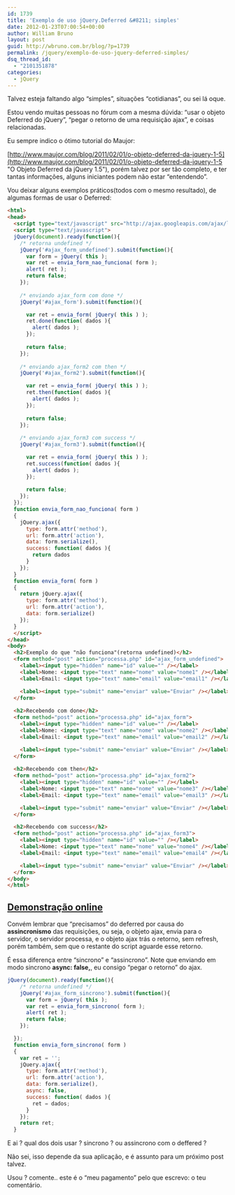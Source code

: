 ```yaml
---
id: 1739
title: 'Exemplo de uso jQuery.Deferred &#8211; simples'
date: 2012-01-23T07:00:54+00:00
author: William Bruno
layout: post
guid: http://wbruno.com.br/blog/?p=1739
permalink: /jquery/exemplo-de-uso-jquery-deferred-simples/
dsq_thread_id:
  - "2101351878"
categories:
  - jQuery
---
```

Talvez esteja faltando algo &#8220;simples&#8221;, situações &#8220;cotidianas&#8221;, ou sei lá oque.
  
<!--more-->


  
Estou vendo muitas pessoas no fórum com a mesma dúvida: &#8220;usar o objeto Deferred do jQuery&#8221;, &#8220;pegar o retorno de uma requisição ajax&#8221;, e coisas relacionadas.

Eu sempre indico o ótimo tutorial do Maujor:
  
[http://www.maujor.com/blog/2011/02/01/o-objeto-deferred-da-jquery-1-5](http://www.maujor.com/blog/2011/02/01/o-objeto-deferred-da-jquery-1-5 "O Objeto Deferred da jQuery 1.5"), porém talvez por ser tão completo, e ter tantas informações, alguns iniciantes podem não estar &#8220;entendendo&#8221;.

Vou deixar alguns exemplos práticos(todos com o mesmo resultado), de algumas formas de usar o Deferred:

``` html
<html>
<head>
  <script type="text/javascript" src="http://ajax.googleapis.com/ajax/libs/jquery/1.7.1/jquery.min.js"></script>
  <script type="text/javascript">
  jQuery(document).ready(function(){
    /* retorna undefined */
    jQuery('#ajax_form_undefined').submit(function(){
      var form = jQuery( this );
      var ret = envia_form_nao_funciona( form );
      alert( ret );
      return false;
    });
    
    /* enviando ajax_form com done */
    jQuery('#ajax_form').submit(function(){

      var ret = envia_form( jQuery( this ) );
      ret.done(function( dados ){
        alert( dados );
      });
      
      return false;
    });
    
    /* enviando ajax_form2 com then */
    jQuery('#ajax_form2').submit(function(){

      var ret = envia_form( jQuery( this ) );
      ret.then(function( dados ){
        alert( dados );
      });
      
      return false;
    });
    
    /* enviando ajax_form3 com success */
    jQuery('#ajax_form3').submit(function(){

      var ret = envia_form( jQuery( this ) );
      ret.success(function( dados ){
        alert( dados );
      });
      
      return false;
    });
  });
  function envia_form_nao_funciona( form )
  {
    jQuery.ajax({
      type: form.attr('method'),
      url: form.attr('action'),
      data: form.serialize(),
      success: function( dados ){
        return dados 
      }
    });    
  }
  function envia_form( form )
  {
    return jQuery.ajax({
      type: form.attr('method'),
      url: form.attr('action'),
      data: form.serialize()
    });    
  }
  </script>
</head>
<body>
  <h2>Exemplo do que "não funciona"(retorna undefined)</h2>
  <form method="post" action="processa.php" id="ajax_form_undefined">
    <label><input type="hidden" name="id" value="" /></label>
    <label>Nome: <input type="text" name="nome" value="nome1" /></label>
    <label>Email: <input type="text" name="email" value="email1" /></label>

    <label><input type="submit" name="enviar" value="Enviar" /></label>
  </form>
  
  <h2>Recebendo com done</h2>
  <form method="post" action="processa.php" id="ajax_form">
    <label><input type="hidden" name="id" value="" /></label>
    <label>Nome: <input type="text" name="nome" value="nome2" /></label>
    <label>Email: <input type="text" name="email" value="email2" /></label>

    <label><input type="submit" name="enviar" value="Enviar" /></label>
  </form>
  
  <h2>Recebendo com then</h2>
  <form method="post" action="processa.php" id="ajax_form2">
    <label><input type="hidden" name="id" value="" /></label>
    <label>Nome: <input type="text" name="nome" value="nome3" /></label>
    <label>Email: <input type="text" name="email" value="email3" /></label>

    <label><input type="submit" name="enviar" value="Enviar" /></label>
  </form>

  <h2>Recebendo com success</h2>  
  <form method="post" action="processa.php" id="ajax_form3">
    <label><input type="hidden" name="id" value="" /></label>
    <label>Nome: <input type="text" name="nome" value="nome4" /></label>
    <label>Email: <input type="text" name="email" value="email4" /></label>

    <label><input type="submit" name="enviar" value="Enviar" /></label>
  </form>
</body>
</html>
```

## <a href="http://wbruno.com.br/scripts/ajax_form_deferred.html" target="_blank">Demonstração online</a>

Convém lembrar que &#8220;precisamos&#8221; do deferred por causa do **assincronismo** das requisições, ou seja, o objeto ajax, envia para o servidor, o servidor processa, e o objeto ajax trás o retorno, sem refresh, porém também, sem que o restante do script aguarde esse retorno.

É essa diferença entre &#8220;sincrono&#8221; e &#8220;assincrono&#8221;. Note que enviando em modo sincrono **async: false,**, eu consigo &#8220;pegar o retorno&#8221; do ajax.

``` js
jQuery(document).ready(function(){
    /* retorna undefined */
    jQuery('#ajax_form_sincrono').submit(function(){
      var form = jQuery( this );
      var ret = envia_form_sincrono( form );
      alert( ret );
      return false;
    });

  });
  function envia_form_sincrono( form )
  {
    var ret = '';
    jQuery.ajax({
      type: form.attr('method'),
      url: form.attr('action'),
      data: form.serialize(),
      async: false,
      success: function( dados ){
        ret = dados;
      }
    });
    return ret;
  }
```

E ai ? qual dos dois usar ? sincrono ? ou assincrono com o deffered ?
  
Não sei, isso depende da sua aplicação, e é assunto para um próximo post talvez.

Usou ? comente.. este é o &#8220;meu pagamento&#8221; pelo que escrevo: o teu comentário.